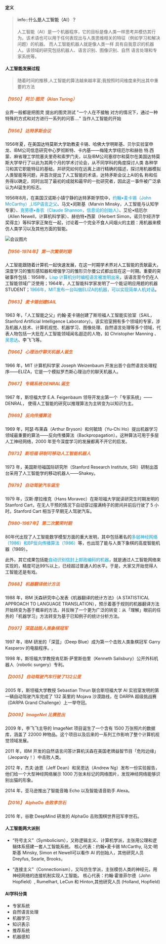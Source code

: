 
#### 定义

> #### info::什么是人工智能（AI）？
>
>人工智能（AI）是一个机器程序，它的目标是像人类一样思考并模仿其行为。该术语也可以用于任何表现出与人类思维相关的特征（例如学习和解决问题）的机器。
而人工智能机器人就是像人类一样 具有自我意识的机器人。该领域的研究包括机器人、语言识别、图像识别、自然 语言处理和专家系统等。

#### 人工智能发展过程

> 随着时间的推移,人工智能的算法越来越丰富;我按照时间维度来列出其中重要的方法

##### <font color="#f26522">【1950】 阿兰·图灵（Alan Turing）</font>
  业界一般都是把图灵 提出的图灵测试 "一个人在不接触
对方的情况下，通过一种特殊的方式和对方进行一系列的问答...." 当作人工智能的开始

##### <font color="#f26522">【1956】 达特茅斯会议</font>
1956年夏，在美国达特莫斯大学助教麦卡锡、哈佛大学明斯基、贝尔实验室申龙、IBM公司信息研究中心罗彻斯特、卡内基——梅隆大学纽厄尔和赫伯 特.西蒙、麻省理工学院塞夫里奇和索罗门夫，以及IBM公司塞缪尔和莫尔在美国达特莫斯大学举行了以此为其两个月的学术讨论会，从不同学科的角度探讨人类 各种学习和其它职能特征的基础，并研究如何在远离上进行精确的描述，探讨用机器模拟人类智能等问题，并首次提出了人工智能的术语，达特矛斯会议上AI的名 称和任务得以确定，同时出现了最初的成就和最早的一批研究者，因此这一事件被广泛承认为AI诞生的标志。

1956年8月，在美国汉诺斯小镇宁静的达特茅斯学院中，<font color="#009ad6">约翰•麦卡锡（John McCarthy）,LISP语言之父</font>、马文•闵斯基（Marvin Minsky，人工智能与认知学专家）、<font color="#009ad6">克劳德•香农（Claude Shannon，信息论的创始人）</font>、艾伦•纽厄尔（Allen Newell，计算机科学家）、赫伯特•西蒙（Herbert Simon，诺贝尔经济学奖得主）等科学家正聚在一起，讨论着一个完全不食人间烟火的主题：用机器来模仿人类学习以及其他方面的智能。

![会议图片](http://www.zhanluejia.net.cn/static/uploads/ba0b41edc72b359334ff73a5722ceebe.png)




##### <font color="#f26522">【1956-1974年】 第一次繁荣时期</font>
人工智能跟随着计算机一起快速发展，在这一时期学术界对人工智能的贡献最大，深度学习的雏形感知器和增强学习的雏形贝尔曼公式都出现在这一时期。重要的突破事件包括：1958年，<font color="#009ad6">Lisp 计算机分时编程语言被发明出来</font>，该语言至今仍在人工智能领域广泛使用；1964年，人工智能科学家发明了一个能证明应用题的机器STUDENT；<font color="#009ad6">1966年，MIT发布一台叫做ELIZA的机器，可以实现简单人机对话</font>。

##### <font color="#f26522">【1963】 麦卡锡创建SAIL</font>
1963 年，「人工智能之父」约翰·麦卡锡创建了斯坦福人工智能实验室（SAIL，Stanford Artificial Intelligence Laboratory）。该实验室拥有多个领域的专家，涉及机器人技术、计算机视觉、机器学习、图像处理、自然语言处理等多个领域，代表人物包括一大批在人工智能领域闻名遐迩的人物，如 Christopher Manning 、<font color="#009ad6">吴恩达</font>、李飞飞等。

##### <font color="#f26522">【1966】 心理治疗聊天机器人诞生</font>
1966 年，MIT 计算机科学家 Joseph Weizenbaum 开发出首个自然语言处理程序——ELIZA，它是一个模拟罗杰斯心理治疗的聊天机器人。

##### <font color="#f26522">【1967】 专辑系统 DENRAL诞生</font>
 1967 年，斯坦福大学 E.A. Feigenbaum 领导开发出第一个「专家系统」——DENRAL， 使得人工智能的研究以推理算法为主转变为以知识为主。

##### <font color="#f26522">【1969】 反向传播算法</font>
 1969 年，阿瑟·布莱森（Arthur Bryson）和何毓琦（Yu-Chi Ho）提出机器学习领域最重要的算法——反向传播算法（Backpropagation）。这种算法可用于多层人工神经网络，2000 年至今深度学习的发展都离不开它的启发。

##### <font color="#f26522">【1973】 斯坦福 研制可移动人工智能机器人</font>
 1973 年，美国斯坦福国际研究所（Stanford Research Institute, SRI）研制出首台采用了人工智能学的移动机器人——Shakey。

##### <font color="#f26522">【1979】 自动驾驶汽车诞生</font>
 1979 年，汉斯·摩拉维克（Hans Moravec）在斯坦福大学就读研究生时期发明的 Stanford Cart，在无人干预的情况下自动穿过摆满椅子的房间并前后行驶了 5 小时。Stanford Cart 相当于早期无人驾驶汽车。

##### <font color="#f26522">【1980-1987年】 第二次繁荣时期</font>
80年代出现了人工智能数学模型方面的重大发明，其中包括著名的<font color="#009ad6">多层神经网络（1986）和BP反向传播算法（1986）</font>等，也出现了能与人类下象棋的高度智能机器（1989）。

此外，其它成果包括能<font color="#009ad6">自动识别信封上邮政编码的机器</font>，就是通过人工智能网络来实现的，精度可达99%以上，已经超过普通人的水平。于是，大家又开始觉得人工智能还是有戏。

##### <font color="#f26522">【1988】 机器翻译统计方法</font>
1988 年，IBM 沃森研究中心发表《机器翻译的统计方法》（A STATISTICAL APPROACH TO LANGUAGE TRANSLATION），预示着基于规则的机器翻译方法开始转变为基于概率的方法，并反映了一个更为广泛的转变：从「理解」眼前的任务的「机器学习」方法转变为基于已知例子的统计分析方法。

##### <font color="#f26522">【1997】 深蓝战胜人类象棋冠军</font>
 1997 年，IBM 研发的「深蓝」（Deep Blue）成为第一个击败人类象棋冠军 Garry Kasparov 的电脑程序。,

 1998 年，斯坦福大学教授肯尼斯·萨里斯伯里（Kenneth Salisbury）公开外科机器人（robotic surgery）专利。

##### <font color="#f26522">【2005】 自动驾驶汽车行驶了132公里</font>
 2005 年，斯坦福大学教授 Sebastian Thrun 联合斯坦福大学 AI 实验室发明的第一辆自动驾驶汽车完成了 132 英里的 Mojava 沙漠路线，在 DARPA 超级挑战赛（DARPA Grand Challenge）上一举夺冠。

##### <font color="#f26522">【2009】 ImageNet 比赛胜出</font>
 2009 年，李飞飞主导的 ImageNet 项目诞生了一个含有 1500 万张照片的数据库，涵盖了 22000 种物品。这个项目以及后来的一系列工作影响了整个计算机视觉领域发展。


 2011 年，IBM 开发的自然语言问答计算机沃森在美国老牌益智节目「危险边缘」（Jeopardy！）中击败人类。

 2012 年，杰夫·迪恩（Jeff Dean）和吴恩达（Andrew Ng）发布一份实验报告，他们给一个大型神经网络展示 1000 万张未标记的网络图片，发现神经网络能够识别出猫的形象。

 2014 年，亚马逊推出了智能音箱 Echo 以及智能语音助手 Alexa。
##### <font color="#f26522">【2016】 AlphaGo 击败李世石</font>
 2016 年，谷歌 DeepMind 研发的 AlphaGo 击败围棋世界冠军李世石。


#### 人工智能两大派别

* “符号主义”（Symbolicism），又称逻辑主义、计算机学派，主张用公理和逻辑体系搭建一套人工智能系统。
  核心代表：约翰•麦卡锡 McCarthy, 马文·明斯基 Minsky, Simon et Newell可以看作 AI 的创始人，其他研究人员 Dreyfus, Searle, Brooks，

* “连接主义”（Connectionism），又叫仿生学派，主张模仿人类的神经元，用神经网络的连接机制实现人工智能。
   核心代表：约翰·霍普菲尔德（John Hopfield）, Rumelhart, LeCun 和 Hinton,其他研究人员 (Holland, Hopfield)

#### AI学科分类
* 专家系统
* 自然语言处理
* 机器学习
* 知识表示
* 推荐系统
* 机器感知
